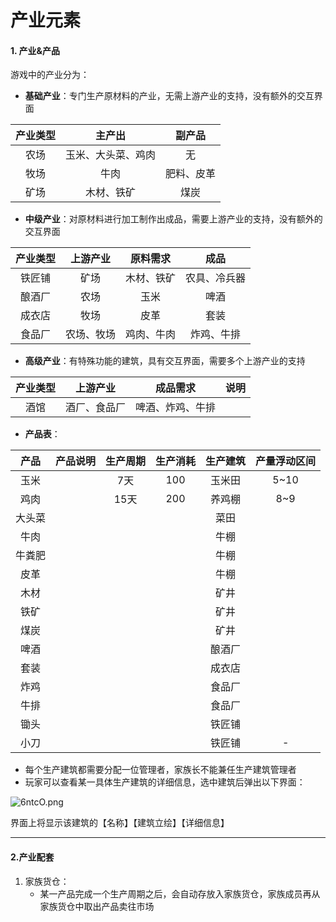 # 产业元素

#### 1. 产业&产品

游戏中的产业分为：

- **基础产业**：专门生产原材料的产业，无需上游产业的支持，没有额外的交互界面

| 产业类型 |       主产出       |   副产品   |
| :------: | :----------------: | :--------: |
|   农场   | 玉米、大头菜、鸡肉 |     无     |
|   牧场   |        牛肉        | 肥料、皮革 |
|   矿场   |     木材、铁矿     |    煤炭    |

- **中级产业**：对原材料进行加工制作出成品，需要上游产业的支持，没有额外的交互界面

| 产业类型 |  上游产业  |  原料需求  |     成品     |
| :------: | :--------: | :--------: | :----------: |
|  铁匠铺  |    矿场    | 木材、铁矿 | 农具、冷兵器 |
|  酿酒厂  |    农场    |    玉米    |     啤酒     |
|  成衣店  |    牧场    |    皮革    |     套装     |
|  食品厂  | 农场、牧场 | 鸡肉、牛肉 |  炸鸡、牛排  |

- **高级产业**：有特殊功能的建筑，具有交互界面，需要多个上游产业的支持

| 产业类型 |   上游产业   |     成品需求     | 说明 |
| :------: | :----------: | :--------------: | :--: |
|   酒馆   | 酒厂、食品厂 | 啤酒、炸鸡、牛排 |      |

- **产品表**：

|  产品  | 产品说明 | 生产周期 | 生产消耗 | 生产建筑 | 产量浮动区间 |
| :----: | :------: | :------: | :------: | :------: | :----------: |
|  玉米  |          |   7天    |   100    |  玉米田  |     5~10     |
|  鸡肉  |          |   15天   |   200    |  养鸡棚  |     8~9      |
| 大头菜 |          |          |          |   菜田   |              |
|  牛肉  |          |          |          |   牛棚   |              |
| 牛粪肥 |          |          |          |   牛棚   |              |
|  皮革  |          |          |          |   牛棚   |              |
|  木材  |          |          |          |   矿井   |              |
|  铁矿  |          |          |          |   矿井   |              |
|  煤炭  |          |          |          |   矿井   |              |
|  啤酒  |          |          |          |  酿酒厂  |              |
|  套装  |          |          |          |  成衣店  |              |
|  炸鸡  |          |          |          |  食品厂  |              |
|  牛排  |          |          |          |  食品厂  |              |
|  锄头  |          |          |          |  铁匠铺  |              |
|  小刀  |          |          |          |  铁匠铺  |      -       |

- 每个生产建筑都需要分配一位管理者，家族长不能兼任生产建筑管理者
- 玩家可以查看某一具体生产建筑的详细信息，选中建筑后弹出以下界面：

![6ntcO.png](https://wx1.sbimg.cn/2020/09/01/6ntcO.png)

界面上将显示该建筑的【名称】【建筑立绘】【详细信息】



---



#### 2.产业配套

1. 家族货仓：
   - 某一产品完成一个生产周期之后，会自动存放入家族货仓，家族成员再从家族货仓中取出产品卖往市场

